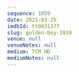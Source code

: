 ```yaml
---
sequence: 1059
date: 2021-03-25
imdbId: tt0031377
slug: golden-boy-1939
venue: null
venueNotes: null
medium: TCM HD
mediumNotes: null
---
```

